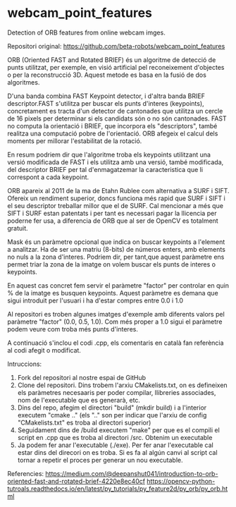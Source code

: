 # webcam_point_features
Detection of ORB features from online webcam imges.

Repositori original: https://github.com/beta-robots/webcam_point_features

ORB (Oriented FAST and Rotated BRIEF) és un algoritme de detecció de punts utilitzat, per exemple, en visió artificial pel reconeixement d'objectes o per la reconstrucció 3D. Aquest metode es basa en la fusió de dos algoritmes. 

D'una banda combina FAST Keypoint detector, i d'altra banda BRIEF descriptor.FAST s'utilitza per buscar els punts d'interes (keypoints), concretament es tracta d'un detector de cantonades que utilitza un cercle de 16 pixels per determinar si els candidats són o no són cantonades. FAST no computa la orientació i BRIEF, que incorpora els "descriptors", també realitza una computació pobre de l'orientació. ORB afegeix el calcul dels moments per millorar l'estabilitat de la rotació. 

En resum podriem dir que l'algoritme troba els keypoints utilitzant una versió modificada de FAST i els utilitza amb una versió, també modificada, del descriptor BRIEF per tal d'enmagatzemar la caracteristica que li correspont a cada keypoint.

ORB apareix al 2011 de la ma de Etahn Rublee com alternativa a SURF i SIFT. Ofereix un rendiment superior, doncs funciona més rapid que SURF i SIFT i el seu descriptor treballar millor que el de SURF. Cal mencionar a més que SIFT i SURF estan patentats i per tant es necessari pagar la llicencia per poderne fer usa, a diferencia de ORB que al ser de OpenCV es totalment gratuit.

Mask és un paràmetre opcional que indica on buscar keypoints a l'element a analitzar. Ha de ser una matriu (8-bits) de números enters, amb elements no nuls a la zona d'interes. Podriem dir, per tant,que aquest paràmetre ens permet triar la zona de la imatge on volem buscar els punts de interes o keypoints.

En aquest cas concret fem servir el paràmetre "factor" per controlar en quin % de la imatge es busquen keypoints. Aquest paràmetre es demana que sigui introduit per l'usuari i ha d'estar compres entre 0.0 i 1.0


Al repositori es troben algunes imatges d'exemple amb diferents valors pel paràmetre "factor" (0.0, 0.5, 1.0). Com més proper a 1.0 sigui el paràmetre podem veure com troba més punts d'interes.

A continuació s'inclou el codi .cpp, els comentaris en català fan referència al codi afegit o modificat.

Intruccions:
1. Fork del repositori al nostre espai de GitHub
2. Clone del repositori. Dins trobem l'arxiu CMakelists.txt, on es defineixen els paràmetres necesaaris per poder compilar, llibreries associades, nom de l'executable que es generarà, etc.
3. Dins del repo, afegim el directori "build" (mkdir build) i a l'interior executem "cmake .." (els ".." son per indicar que l'arxiu de config "CMakelists.txt" es troba al directori superior)
4. Seguidament dins de /build executem "make" per que es el compili el script en .cpp que es troba al directori /src. Obtenim un executable
5. Ja podem fer anar l'executable (./exe). Per fer anar l'executable cal estar dins del direcori on es troba. Si es fa al algún canvi al script cal tornar a repetir el proces per generar un nou executable.

Referencies:
https://medium.com/@deepanshut041/introduction-to-orb-oriented-fast-and-rotated-brief-4220e8ec40cf
https://opencv-python-tutroals.readthedocs.io/en/latest/py_tutorials/py_feature2d/py_orb/py_orb.html

